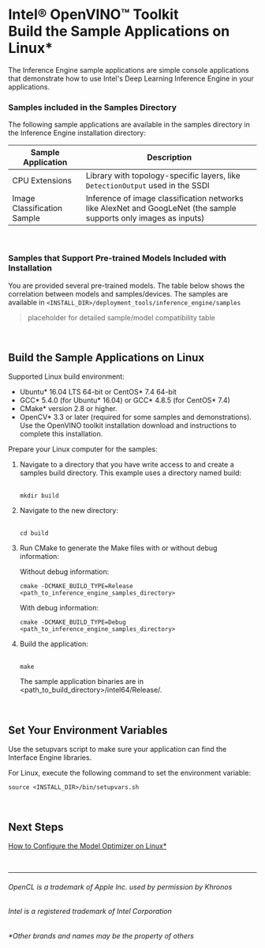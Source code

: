 

# Intel® OpenVINO™ Toolkit <br>Build the Sample Applications on Linux*

The Inference Engine sample applications are simple console applications that demonstrate how to use Intel's Deep Learning Inference Engine in your applications.

### Samples included in the Samples Directory

The following sample applications are available in the samples directory in the Inference Engine installation directory:

| Sample Application  | Description |
| ------------- | ------------- |
| CPU Extensions | Library with topology-specific layers, like `DetectionOutput` used in the SSDl  |
| Image Classification Sample | Inference of image classification networks like AlexNet and GoogLeNet (the sample supports only images as inputs) |

<br>

### Samples that Support Pre-trained Models Included with Installation

You are provided several pre-trained models. The table below shows the correlation between models and samples/devices.  The samples are available in `<INSTALL_DIR>/deployment_tools/inference_engine/samples`

> placeholder for detailed sample/model compatibility table

<br>

## Build the Sample Applications on Linux

Supported Linux build environment:

<ul>
  <li>Ubuntu* 16.04 LTS 64-bit or CentOS* 7.4 64-bit</li>
<li>GCC* 5.4.0 (for Ubuntu* 16.04) or GCC* 4.8.5 (for CentOS* 7.4)</li>
<li>CMake* version 2.8 or higher.</li>
<li>OpenCV* 3.3 or later (required for some samples and demonstrations). Use the OpenVINO toolkit installation download and instructions to complete this installation.</li>
</ul>

Prepare your Linux computer for the samples:

<ol>
<li>Navigate to a directory that you have write access to and create a samples build directory. This example uses a directory named build:</li><br>

    mkdir build

<li> Navigate to the new directory:</li><br>

    cd build

<li> Run CMake to generate the Make files with or without debug information:

Without debug information:<br>

    cmake -DCMAKE_BUILD_TYPE=Release <path_to_inference_engine_samples_directory>

With debug information:<br>

    cmake -DCMAKE_BUILD_TYPE=Debug <path_to_inference_engine_samples_directory>

</li>

<li> Build the application:</li><br>

    make

The sample application binaries are in <path_to_build_directory>/intel64/Release/.

</ol>

<br>

## Set Your Environment Variables

Use the setupvars script to make sure your application can find the Interface Engine libraries.

For Linux, execute the following command to set the environment variable:<br>

    source <INSTALL_DIR>/bin/setupvars.sh

<br>

## Next Steps

[How to Configure the Model Optimizer on Linux*](https://github.com/hunnel/openVINO_install_guide_linux_without_FPGA/blob/master/configure_model_optimizer_linux.md)

<br>


***

###### OpenCL is a trademark of Apple Inc. used by permission by Khronos   
###### Intel is a registered trademark of Intel Corporation
###### &ast;Other brands and names may be the property of others
